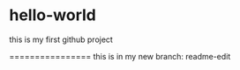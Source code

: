 # hello-world
this is my first github project

================
this is in my new branch: readme-edit
